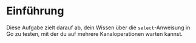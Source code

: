 # Einführung

Diese Aufgabe zielt darauf ab, dein Wissen über die `select`-Anweisung in Go zu testen, mit der du auf mehrere Kanaloperationen warten kannst.
